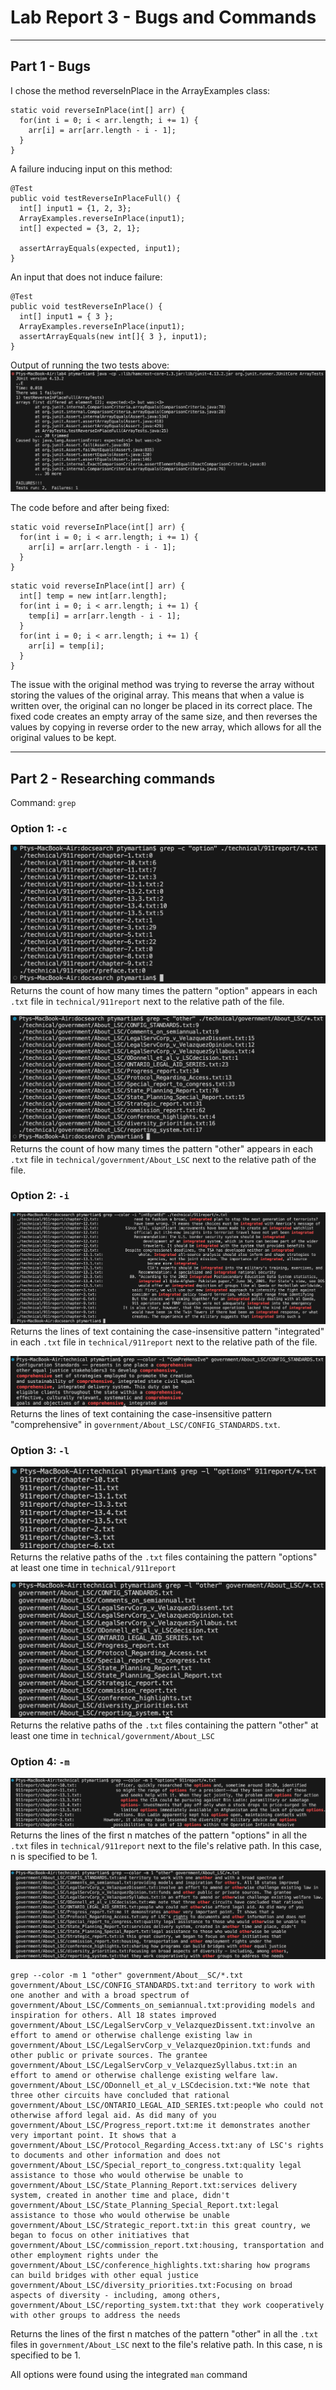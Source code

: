 # Lab Report 3 - Bugs and Commands
---
## Part 1 - Bugs
I chose the method reverseInPlace in the ArrayExamples class: 
```
static void reverseInPlace(int[] arr) {
  for(int i = 0; i < arr.length; i += 1) {
    arr[i] = arr[arr.length - i - 1];
  }
}
```

A failure inducing input on this method:
```
@Test
public void testReverseInPlaceFull() {
  int[] input1 = {1, 2, 3};
  ArrayExamples.reverseInPlace(input1);
  int[] expected = {3, 2, 1};

  assertArrayEquals(expected, input1);
}
```

An input that does not induce failure:
```
@Test 
public void testReverseInPlace() {
  int[] input1 = { 3 };
  ArrayExamples.reverseInPlace(input1);
  assertArrayEquals(new int[]{ 3 }, input1);
}
```

Output of running the two tests above:
![Tests Output](test_outputs.png)

The code before and after being fixed:
```
static void reverseInPlace(int[] arr) {
  for(int i = 0; i < arr.length; i += 1) {
    arr[i] = arr[arr.length - i - 1];
  }
}
```
```
static void reverseInPlace(int[] arr) {
  int[] temp = new int[arr.length];
  for(int i = 0; i < arr.length; i += 1) {
    temp[i] = arr[arr.length - i - 1];
  }
  for(int i = 0; i < arr.length; i += 1) {
    arr[i] = temp[i];
  }
}
```

The issue with the original method was trying to reverse the array without storing the values of the original array. This means that when a value is written over, the original can no longer be placed in its correct place. The fixed code creates an empty array of the same size, and then reverses the values by copying in reverse order to the new array, which allows for all the original values to be kept.

---
## Part 2 - Researching commands
Command: `grep`

### Option 1: `-c`
![Count example 1](grep-c1.png)
Returns the count of how many times the pattern "option" appears in each `.txt` file in `technical/911report` next to the relative path of the file.


![Count example 2](grep-c2.png)
Returns the count of how many times the pattern "other" appears in each `.txt` file in `technical/government/About_LSC` next to the relative path of the file.


### Option 2: `-i`

![Case insensitive example 1](grep-i1.png)
Returns the lines of text containing the case-insensitive pattern "integrated" in each `.txt` file in `technical/911report` next to the relative path of the file.

![Case insensitive example 2](grep-i2.png)
Returns the lines of text containing the case-insensitive pattern "comprehensive" in `government/About_LSC/CONFIG_STANDARDS.txt`.

### Option 3: `-l`

![File names example 1](grep-l1.png)
Returns the relative paths of the `.txt` files containing the pattern "options" at least one time in `technical/911report`

![File names example 2](grep-l2.png)
Returns the relative paths of the `.txt` files containing the pattern "other" at least one time in `technical/government/About_LSC`

### Option 4: `-m`

![Stop early example 1](grep-m1.png)
Returns the lines of the first n matches of the pattern "options" in all the `.txt` files in `technical/911report` next to the file's relative path. In this case, n is specified to be 1.

![Stop early example 2](grep-m2.png)

```
grep --color -m 1 "other" government/About__SC/*.txt
government/About_LSC/CONFIG_STANDARDS.txt:and territory to work with one another and with a broad spectrum of
government/About_LSC/Comments_on_semiannual.txt:providing models and inspiration for others. All 18 states improved
government/About_LSC/LegalServCorp_v_VelazquezDissent.txt:involve an effort to amend or otherwise challenge existing law in
government/About_LSC/LegalServCorp_v_VelazquezOpinion.txt:funds and other public or private sources. The grantee
government/About_LSC/LegalServCorp_v_VelazquezSyllabus.txt:in an effort to amend or otherwise challenge existing welfare law.
government/About_LSC/ODonnell_et_al_v_LSCdecision.txt:*We note that three other circuits have concluded that rational
government/About_LSC/ONTARIO_LEGAL_AID_SERIES.txt:people who could not otherwise afford legal aid. As did many of you
government/About_LSC/Progress_report.txt:me it demonstrates another very important point. It shows that a
government/About_LSC/Protocol_Regarding_Access.txt:any of LSC's rights to documents and other information and does not
government/About_LSC/Special_report_to_congress.txt:quality legal assistance to those who would otherwise be unable to
government/About_LSC/State_Planning_Report.txt:services delivery system, created in another time and place, didn't
government/About_LSC/State_Planning_Special_Report.txt:legal assistance to those who would otherwise be unable
government/About_LSC/Strategic_report.txt:in this great country, we began to focus on other initiatives that
government/About_LSC/commission_report.txt:housing, transportation and other employment rights under the
government/About_LSC/conference_highlights.txt:sharing how programs can build bridges with other equal justice
government/About_LSC/diversity_priorities.txt:Focusing on broad aspects of diversity - including, among others,
government/About_LSC/reporting_system.txt:that they work cooperatively with other groups to address the needs
```

Returns the lines of the first n matches of the pattern "other" in all the `.txt` files in `government/About_LSC` next to the file's relative path. In this case, n is specified to be 1.

All options were found using the integrated `man` command
